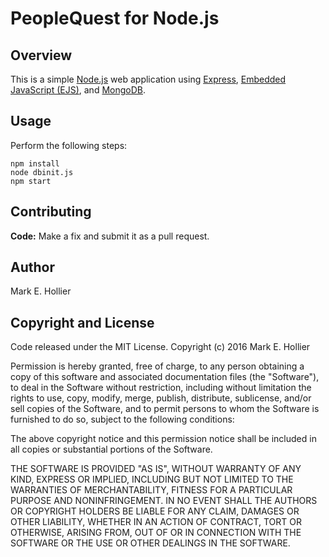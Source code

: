 # PeopleQuest for Node.js

## Overview
This is a simple [Node.js](http://nodejs.org) web application using [Express](http://expressjs.com/),
[Embedded JavaScript (EJS)](http://www.embeddedjs.com/), and [MongoDB](http://www.mongodb.com).

## Usage
Perform the following steps:

    npm install
    node dbinit.js
    npm start

## Contributing
**Code:** Make a fix and submit it as a pull request. 

## Author
Mark E. Hollier

## Copyright and License
Code released under the MIT License.
Copyright (c) 2016 Mark E. Hollier

Permission is hereby granted, free of charge, to any person obtaining a copy of this software and
associated documentation files (the "Software"), to deal in the Software without restriction,
including without limitation the rights to use, copy, modify, merge, publish, distribute, sublicense,
and/or sell copies of the Software, and to permit persons to whom the Software is furnished to do so,
subject to the following conditions:

The above copyright notice and this permission notice shall be included in all copies or substantial
portions of the Software.

THE SOFTWARE IS PROVIDED "AS IS", WITHOUT WARRANTY OF ANY KIND, EXPRESS OR IMPLIED, INCLUDING BUT NOT
LIMITED TO THE WARRANTIES OF MERCHANTABILITY, FITNESS FOR A PARTICULAR PURPOSE AND NONINFRINGEMENT.
IN NO EVENT SHALL THE AUTHORS OR COPYRIGHT HOLDERS BE LIABLE FOR ANY CLAIM, DAMAGES OR OTHER
LIABILITY, WHETHER IN AN ACTION OF CONTRACT, TORT OR OTHERWISE, ARISING FROM, OUT OF OR IN
CONNECTION WITH THE SOFTWARE OR THE USE OR OTHER DEALINGS IN THE SOFTWARE.